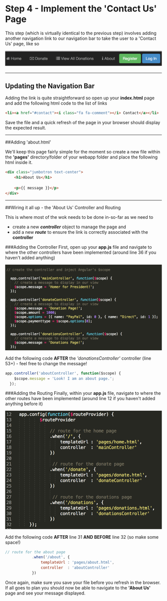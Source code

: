 # Step 4 - Implement the 'Contact Us' Page

This step (which is virtually identical to the previous step) involves adding another navigation link to our navigation bar to take the user to a 'Contact Us' page, like so

![](../images/navbar.lab1.v2.png)

---

## Updating the Navigation Bar

Adding the link is quite straightforward so open up your **index.html** page and add the following html code to the list of links

```html
<li><a href="#contact"><i class="fa fa-comment"></i> Contact</a></li>

```
Save the file and a quick refresh of the page in your browser should display the expected result.

---

##Adding 'about.html'

We'll keep this page fairly simple for the moment so create a new file within the **'pages'** directory/folder of your webapp folder and place the following html inside it.

```html
<div class="jumbotron text-center">
	<h1>About Us</h1>
	
	<p>{{ message }}</p>
</div>
```
---

##Wiring it all up - the 'About Us' Controller and Routing

This is where most of the wok needs to be done in-so-far as we need to  

* create a new ***controller*** object to manage the page and
* add a new ***route*** to ensure the link is correctly associated with the **controller**

###Adding the Controller
First, open up your **app.js** file and navigate to where the other controllers have been implemented (around line 36 if you haven't added anything)

![](../images/lab1.step3.1.png)

Add the following code **AFTER** the *'donationsController'* controller (line 53+) - feel free to change the message!

```javascript
app.controller('aboutController', function($scope) {
    $scope.message = 'Look! I am an about page.';
  });
```
###Adding the Routing
Finally, within your **app.js** file, navigate to where the other routes have been implemented (around line 12 if you haven't added anything before it)

![](../images/lab1.step3.2.png)

Add the following code **AFTER** line 31 **AND BEFORE** line 32 (so make some space!)

```javascript
// route for the about page
            .when('/about', {
                templateUrl : 'pages/about.html',
                controller  : 'aboutController'
            })
```

Once again, make sure you save your file before you refresh in the browser. If all goes to plan you should now be able to navigate to the **'About Us'** page and see your message displayed.


